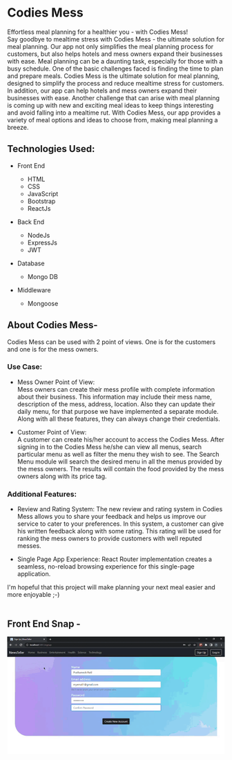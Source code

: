 # Codies Mess
Effortless meal planning for a healthier you - with Codies Mess!<br/>
Say goodbye to mealtime stress with Codies Mess - the ultimate solution for meal planning. Our app not only simplifies the meal planning process for customers, but also helps hotels and mess owners expand their businesses with ease.
Meal planning can be a daunting task, especially for those with a busy schedule. One of the basic challenges faced is finding the time to plan and prepare meals. Codies Mess is the ultimate solution for meal planning, designed to simplify the process and reduce mealtime stress for customers. In addition, our app can help hotels and mess owners expand their businesses with ease. Another challenge that can arise with meal planning is coming up with new and exciting meal ideas to keep things interesting and avoid falling into a mealtime rut. With Codies Mess, our app provides a variety of meal options and ideas to choose from, making meal planning a breeze.

## Technologies Used:
- Front End
  - HTML
  - CSS
  - JavaScript
  - Bootstrap
  - ReactJs

- Back End
  - NodeJs
  - ExpressJs
  - JWT

- Database
  - Mongo DB

- Middleware  
  - Mongoose

## About Codies Mess-
Codies Mess can be used with 2 point of views.
One is for the customers and one is for the mess owners.

### Use Case:
- Mess Owner Point of View:<br/>
Mess owners can create their mess profile with complete information about their business. This information may include their mess name, description of the mess, address, location.
Also they can update their daily menu, for that purpose we have implemented a separate module.
Along with all these features, they can always change their credentials.

- Customer Point of View:<br/>
A customer can create his/her account to access the Codies Mess.
After signing in to the Codies Mess he/she can view all menus, search particular menu as well as filter the menu they wish to see.
The Search Menu module will search the desired menu in all the menus provided by the mess owners.
The results will contain the food provided by the mess owners along with its price tag.

### Additional Features:

- Review and Rating System:
The new review and rating system in Codies Mess allows you to share your feedback and helps us improve our service to cater to your preferences. In this system, a customer can give his written feedback along with some rating. This rating will be used for ranking the mess owners to provide customers with well reputed messes. 

- Single Page App Experience:
React Router implementation creates a seamless, no-reload browsing experience for this single-page application.

I'm hopeful that this project will make planning your next meal easier and more enjoyable ;-)
<br/><br/>

## Front End Snap - 
<p align="center">
  <img src="https://github.com/Prathamesh-Patil-GitHub/Newsteller/blob/main/src/img/Output.gif">
</p>
